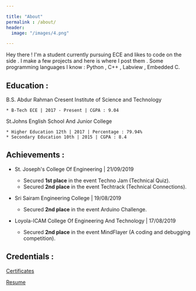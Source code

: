 ```yaml
---

title: "About"
permalink : /about/
header:
  image: "/images/4.png"

---
```


Hey there ! I'm a student currently pursuing ECE and likes to code on the side . I make a few projects and here is where I post them . Some programming languages I know : Python , C++ , Labview , Embedded C.


## Education :


B.S. Abdur Rahman Cresent Institute of Science and Technology 

 	* B-Tech ECE | 2017 - Present | CGPA : 9.04

St.Johns English School And Junior College

 	* Higher Education 12th | 2017 | Percentage : 79.94%
 	* Secondary Education 10th | 2015 | CGPA : 8.4


## Achievements :

- St. Joseph's College Of Engineering | 21/09/2019

 	* Secured **1st place** in the event Techno Jam (Technical Quiz).
 	* Secured **2nd place** in the event Techtrack (Technical Connections).

- Sri Sairam Engineering College | 19/08/2019
	
 	* Secured **2nd place** in the event Arduino Challenge.

- Loyola-ICAM College Of Engineering And Technology | 17/08/2019
	
 	* Secured **2nd place** in the event MindFlayer (A coding and debugging competition).

## Credentials :

[Certificates](https://drive.google.com/open?id=1N03Vu40wywwjXnemZBEDdC8wrLvbyVRn)

[Resume](https://drive.google.com/open?id=1u8qiGeyHH3TisTRksfs12txqbwBBDC_d)
